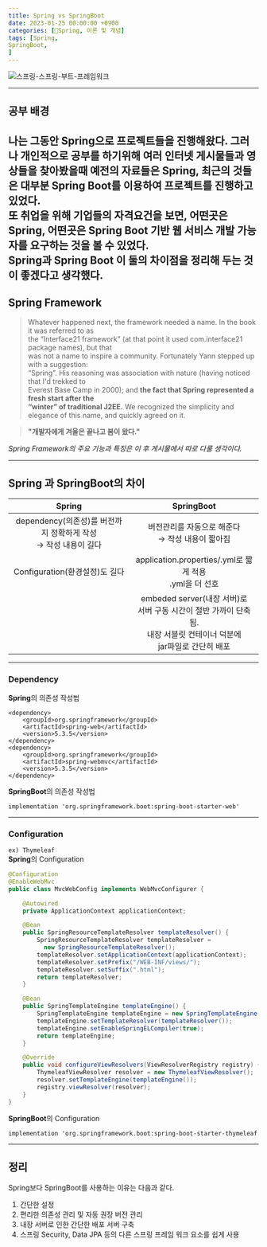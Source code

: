 ```yaml
---
title: Spring vs SpringBoot
date: 2023-01-25 00:00:00 +0900
categories: [🍃Spring, 이론 및 개념]
tags: [Spring,
SpringBoot,
]     
---  
```

![스프링-스프링-부트-프레임워크](https://github.com/han-tomas/han-tomas.github.io/assets/124488773/98f9c52f-2c7d-47bb-927d-b92325b1ad08) 
 
---  
## 공부 배경  
나는 그동안 Spring으로 프로젝트들을 진행해왔다. 그러나 개인적으로 공부를 하기위해 여러 인터넷 게시물들과 영상들을 찾아봤을때 예전의 자료들은 Spring, 최근의 것들은 대부분 Spring Boot를 이용하여 프로젝트를 진행하고 있었다.  
또 취업을 위해 기업들의 자격요건을 보면, 어떤곳은 Spring, 어떤곳은 Spring Boot 기반 웹 서비스 개발 가능자를 요구하는 것을 볼 수 있었다.  
Spring과 Spring Boot 이 둘의 차이점을 정리해 두는 것이 좋겠다고 생각했다.  
---  
## Spring Framework
>Whatever happened next, the framework needed a name. In the book it was referred to as <br>the “Interface21 framework” (at that point it used com.interface21 package names), but that<br>was not a name to inspire a community. Fortunately Yann stepped up with a suggestion:<br>“Spring”. His reasoning was association with nature (having noticed that I'd trekked to <br>Everest Base Camp in 2000); and **the fact that Spring represented a fresh start after the<br>“winter” of traditional J2EE.** We recognized the simplicity and elegance of this name, and quickly agreed on it.  
  
>**"개발자에게 겨울은 끝나고 봄이 왔다."**  
  
*Spring Framework의 주요 기능과 특징은 이 후 게시물에서 따로 다룰 생각이다.*  

---  
## Spring 과 SpringBoot의 차이  

|Spring|SpringBoot|
|:---:|:---:|
|dependency(의존성)를 버전까지 정확하게 작성 <br> &rarr; 작성 내용이 길다 |버전관리를 자동으로 해준다 <br> &rarr; 작성 내용이 짧아짐|  
|Configuration(환경설정)도 길다|application.properties/.yml로 짧게 적용 <br> .yml을 더 선호|  
||embeded server(내장 서버)로 <br> 서버 구동 시간이 절반 가까이 단축됨. <br> 내장 서블릿 컨테이너 덕분에 <br> jar파일로 간단히 배포|  

---
### Dependency  
**Spring**의 의존성 작성법  
```
<dependency>
    <groupId>org.springframework</groupId>
    <artifactId>spring-web</artifactId>
    <version>5.3.5</version>
</dependency>
<dependency>
    <groupId>org.springframework</groupId>
    <artifactId>spring-webmvc</artifactId>
    <version>5.3.5</version>
</dependency>
```
  
**SpringBoot**의 의존성 작성법  
```
implementation 'org.springframework.boot:spring-boot-starter-web'
```  
---  

### Configuration  
`ex) Thymeleaf`  
**Spring**의 Configuration
```java
@Configuration
@EnableWebMvc
public class MvcWebConfig implements WebMvcConfigurer {

    @Autowired
    private ApplicationContext applicationContext;

    @Bean
    public SpringResourceTemplateResolver templateResolver() {
        SpringResourceTemplateResolver templateResolver = 
          new SpringResourceTemplateResolver();
        templateResolver.setApplicationContext(applicationContext);
        templateResolver.setPrefix("/WEB-INF/views/");
        templateResolver.setSuffix(".html");
        return templateResolver;
    }

    @Bean
    public SpringTemplateEngine templateEngine() {
        SpringTemplateEngine templateEngine = new SpringTemplateEngine();
        templateEngine.setTemplateResolver(templateResolver());
        templateEngine.setEnableSpringELCompiler(true);
        return templateEngine;
    }

    @Override
    public void configureViewResolvers(ViewResolverRegistry registry) {
        ThymeleafViewResolver resolver = new ThymeleafViewResolver();
        resolver.setTemplateEngine(templateEngine());
        registry.viewResolver(resolver);
    }
}
```  
**SpringBoot**의 Configuration  
```
implementation 'org.springframework.boot:spring-boot-starter-thymeleaf
```
---  
## 정리  

Spring보다 SpringBoot를 사용하는 이유는 다음과 같다.
1. 간단한 설정  
2. 편리한 의존성 관리 및 자동 권장 버전 관리  
3. 내장 서버로 인한 간단한 배포 서버 구축  
4. 스프링 Security, Data JPA 등의 다른 스프링 프레임 워크 요소를 쉽게 사용
